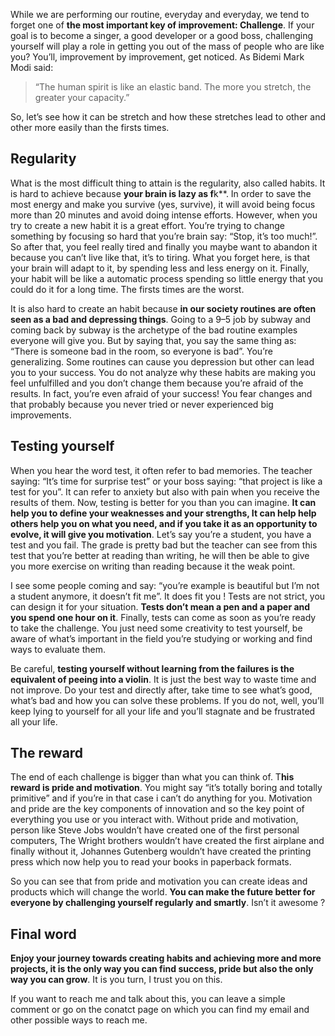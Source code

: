 While we are performing our routine, everyday and everyday, we tend to forget one of **the most important key of improvement: Challenge**. If your goal is to become a singer, a good developer or a good boss, challenging yourself will play a role in getting you out of the mass of people who are like you? You’ll, improvement by improvement, get noticed. As Bidemi Mark Modi said:

> “The human spirit is like an elastic band. The more you stretch, the greater your capacity.”

So, let’s see how it can be stretch and how these stretches lead to other and other more easily than the firsts times.

## Regularity
What is the most difficult thing to attain is the regularity, also called habits. It is hard to achieve because **your brain is lazy as f**k**. In order to save the most energy and make you survive (yes, survive), it will avoid being focus more than 20 minutes and avoid doing intense efforts. However, when you try to create a new habit it is a great effort. You’re trying to change something by focusing so hard that you’re brain say: “Stop, it’s too much!”. So after that, you feel really tired and finally you maybe want to abandon it because you can’t live like that, it’s to tiring. What you forget here, is that your brain will adapt to it, by spending less and less energy on it. Finally, your habit will be like a automatic process spending so little energy that you could do it for a long time. The firsts times are the worst.

It is also hard to create an habit because **in our society routines are often seen as a bad and depressing things**. Going to a 9–5 job by subway and coming back by subway is the archetype of the bad routine examples everyone will give you. But by saying that, you say the same thing as: “There is someone bad in the room, so everyone is bad”. You’re generalizing. Some routines can cause you depression but other can lead you to your success. You do not analyze why these habits are making you feel unfulfilled and you don’t change them because you’re afraid of the results. In fact, you’re even afraid of your success! You fear changes and that probably because you never tried or never experienced big improvements.

## Testing yourself
When you hear the word test, it often refer to bad memories. The teacher saying: “It’s time for surprise test” or your boss saying: “that project is like a test for you”. It can refer to anxiety but also with pain when you receive the results of them. Now, testing is better for you than you can imagine. **It can help you to define your weaknesses and your strengths, It can help help others help you on what you need, and if you take it as an opportunity to evolve, it will give you motivation**. Let’s say you’re a student, you have a test and you fail. The grade is pretty bad but the teacher can see from this test that you’re better at reading than writing, he will then be able to give you more exercise on writing than reading because it the weak point.

I see some people coming and say: “you’re example is beautiful but I’m not a student anymore, it doesn’t fit me”. It does fit you ! Tests are not strict, you can design it for your situation. **Tests don’t mean a pen and a paper and you spend one hour on it**. Finally, tests can come as soon as you’re ready to take the challenge. You just need some creativity to test yourself, be aware of what’s important in the field you’re studying or working and find ways to evaluate them.

Be careful, **testing yourself without learning from the failures is the equivalent of peeing into a violin**. It is just the best way to waste time and not improve. Do your test and directly after, take time to see what’s good, what’s bad and how you can solve these problems. If you do not, well, you’ll keep lying to yourself for all your life and you’ll stagnate and be frustrated all your life.

## The reward
The end of each challenge is bigger than what you can think of. T**his reward is pride and motivation**. You might say “it’s totally boring and totally primitive” and if you’re in that case i can’t do anything for you. Motivation and pride are the key components of innovation and so the key point of everything you use or you interact with. Without pride and motivation, person like Steve Jobs wouldn’t have created one of the first personal computers, The Wright brothers wouldn’t have created the first airplane and finally without it, Johannes Gutenberg wouldn’t have created the printing press which now help you to read your books in paperback formats.

So you can see that from pride and motivation you can create ideas and products which will change the world. **You can make the future better for everyone by challenging yourself regularly and smartly**. Isn’t it awesome ?

## Final word
**Enjoy your journey towards creating habits and achieving more and more projects, it is the only way you can find success, pride but also the only way you can grow**. It is you turn, I trust you on this.

If you want to reach me and talk about this, you can leave a simple comment or go on the conatct page on which you can find my email and other possible ways to reach me.
